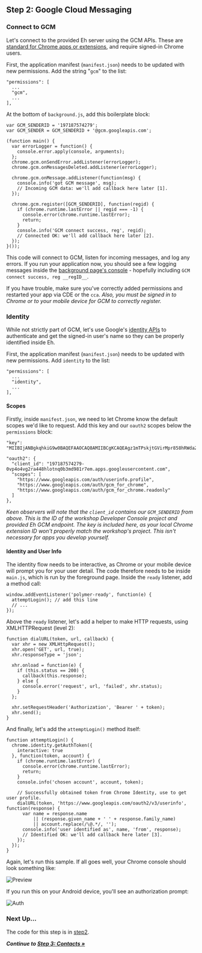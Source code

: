 ## Step 2: Google Cloud Messaging

### Connect to GCM

Let's connect to the provided Eh server using the GCM APIs. These are [standard for Chrome apps or extensions](https://developer.chrome.com/apps/cloudMessaging), and require signed-in Chrome users.

First, the application manifest (`manifest.json`) needs to be updated with new permissions. Add the string "`gcm`" to the list:

    "permissions": [
      ...
      "gcm",
      ...
    ],

At the bottom of `background.js`, add this boilerplate block:

    var GCM_SENDERID = '197187574279';
    var GCM_SENDER = GCM_SENDERID + '@gcm.googleapis.com';

    (function main() {
      var errorLogger = function() {
        console.error.apply(console, arguments);
      };
      chrome.gcm.onSendError.addListener(errorLogger);
      chrome.gcm.onMessagesDeleted.addListener(errorLogger);

      chrome.gcm.onMessage.addListener(function(msg) {
        console.info('got GCM message', msg);
        // Incoming GCM data: we'll add callback here later [1].
      });

      chrome.gcm.register([GCM_SENDERID], function(regid) {
        if (chrome.runtime.lastError || regid === -1) {
          console.error(chrome.runtime.lastError);
          return;
        }
        console.info('GCM connect success, reg', regid);
        // Connected OK: we'll add callback here later [2].
      });
    }());

This code will connect to GCM, listen for incoming messages, and log any errors.
If you run your application now, you should see a few logging messages inside the [background page's console](http://stackoverflow.com/a/10082021/1099216) - hopefully including `GCM connect success, reg __regID__`.

If you have trouble, make sure you've correctly added permissions and restarted your app via CDE or the `cca`.
_Also, you must be signed in to Chrome or to your mobile device for GCM to correctly register._

### Identity

While not strictly part of GCM, let's use Google's [identity APIs](https://developer.chrome.com/apps/identity) to authenticate and get the signed-in user's name so they can be properly identified inside Eh.

First, the application manifest (`manifest.json`) needs to be updated with new permissions.  Add `identity` to the list:

    "permissions": [
      ...
      "identity",
      ...
    ],

#### Scopes

Firstly, inside `manifest.json`, we need to let Chrome know the default scopes we'd like to request. Add this key and our `oauth2` scopes below the `permissions` block:

    "key": "MIIBIjANBgkqhkiG9w0BAQEFAAOCAQ8AMIIBCgKCAQEAgz1mTPskjtGVirMpr858hRWdaZPpVkcxX6oCIYbOxkYW2GF4hW6Wc6zwasTl+l2yY61qTEEj9VIgrZLYIlFmDNJDpQ5KXeoPpOpfqflSI9GXRw6Eolj3puEVgU2dH5naAxJTHBudAdOLAxdkhiAElNaLxZ3VnccXc6GokuuKhCsTdjAi6dwuCxEteIgyb1H4t/FHe0v42FugZvEqg2xUVZRQHIlgKx1frVPtJdwTuGsuFKA97ItOYbZ7W9vO/tTKqtHqO6sS2BVFBzh0ElpjxFHuUtn5qggB/UMeNAgrvOfwTicpjXcJOU3mUgoVWhkiHPh8fW9tOBpCD8hPASdWXQIDAQAB",

    "oauth2": {
      "client_id": "197187574279-0vp4o4vg2ra448hlotnq0b3md981r7em.apps.googleusercontent.com",
      "scopes": [
        "https://www.googleapis.com/auth/userinfo.profile",
        "https://www.googleapis.com/auth/gcm_for_chrome",
        "https://www.googleapis.com/auth/gcm_for_chrome.readonly"
      ]
    },

_Keen observers will note that the `client_id` contains our `GCM_SENDERID` from above. This is the ID of the workshop Developer Console project and provided Eh GCM endpoint. The key is included here, as your local Chrome extension ID won't properly match the workshop's project. This isn't necessary for apps you develop yourself._

#### Identity and User Info

The identity flow needs to be interactive, as Chrome or your mobile device will prompt you for your user detail.
The code therefore needs to be inside `main.js`, which is run by the foreground page.
Inside the `ready` listener, add a method call:

    window.addEventListener('polymer-ready', function(e) {
      attemptLogin(); // add this line
      // ...
    });

Above the `ready` listener, let's add a helper to make HTTP requests, using XMLHTTPRequest (level 2):

    function dialURL(token, url, callback) {
      var xhr = new XMLHttpRequest();
      xhr.open('GET', url, true);
      xhr.responseType = 'json';

      xhr.onload = function(e) {
        if (this.status == 200) {
          callback(this.response);
        } else {
          console.error('request', url, 'failed', xhr.status);
        }
      };

      xhr.setRequestHeader('Authorization', 'Bearer ' + token);
      xhr.send();
    }

And finally, let's add the `attemptLogin()` method itself:

    function attemptLogin() {
      chrome.identity.getAuthToken({
        interactive: true
      }, function(token, account) {
        if (chrome.runtime.lastError) {
          console.error(chrome.runtime.lastError);
          return;
        }
        console.info('chosen account', account, token);

        // Successfully obtained token from Chrome Identity, use to get user profile.
        dialURL(token, 'https://www.googleapis.com/oauth2/v3/userinfo', function(response) {
          var name = response.name
              || (response.given_name + ' ' + response.family_name)
              || account.replace(/\@.*/, '');
          console.info('user identified as', name, 'from', response);
          // Identified OK: we'll add callback here later [3].
        });
      });
    }

Again, let's run this sample. If all goes well, your Chrome console should look something like:

![Preview](https://github.com/MobileChromeApps/workshop-cca-eh/raw/master/docs/assets/step2-console.png)

If you run this on your Android device, you'll see an authorization prompt:

![Auth](https://github.com/MobileChromeApps/workshop-cca-eh/raw/master/docs/assets/step2-auth.png)

### Next Up...

The code for this step is in [step2](https://github.com/MobileChromeApps/workshop-cca-eh/blob/master/workshop/step2).

_**Continue to [Step 3: Contacts &raquo;](https://github.com/MobileChromeApps/workshop-cca-eh/blob/master/docs/step3.md)**_
